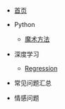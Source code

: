 <!-- _sidebar.md -->
* [首页](README.md)

* Python
  * [魔术方法](Python/魔术方法.md)

* 深度学习
  * [Regression](深度学习/01Regression/Regression.md)

* 常见问题汇总

* 情感问题
